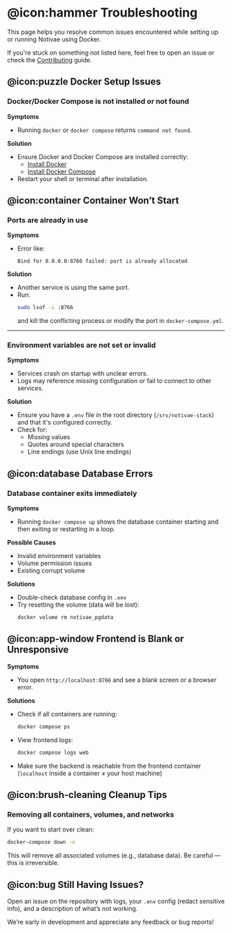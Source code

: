 # @icon:hammer Troubleshooting

This page helps you resolve common issues encountered while setting up or running Notivae using Docker.

If you're stuck on something not listed here, feel free to open an issue or check the [Contributing](../../other/contributing.md) guide.

## @icon:puzzle Docker Setup Issues

### Docker/Docker Compose is not installed or not found

**Symptoms**
- Running `docker` or `docker compose` returns `command not found`.

**Solution**
- Ensure Docker and Docker Compose are installed correctly:
  - [Install Docker](https://docs.docker.com/get-docker/)
  - [Install Docker Compose](https://docs.docker.com/compose/install/)
- Restart your shell or terminal after installation.

## @icon:container Container Won’t Start

### Ports are already in use

**Symptoms**
- Error like:
  ```
  Bind for 0.0.0.0:8766 failed: port is already allocated
  ```

**Solution**
- Another service is using the same port.
- Run:
  ```bash
  sudo lsof -i :8766
  ```
  and kill the conflicting process or modify the port in `docker-compose.yml`.

---

### Environment variables are not set or invalid

**Symptoms**
- Services crash on startup with unclear errors.
- Logs may reference missing configuration or fail to connect to other services.

**Solution**
- Ensure you have a `.env` file in the root directory (`/srv/notivae-stack`) and that it's configured correctly.
- Check for:
  - Missing values
  - Quotes around special characters
  - Line endings (use Unix line endings)

## @icon:database Database Errors

### Database container exits immediately

**Symptoms**
- Running `docker compose up` shows the database container starting and then exiting or restarting in a loop.

**Possible Causes**
- Invalid environment variables
- Volume permission issues
- Existing corrupt volume

**Solutions**
- Double-check database config in `.env`
- Try resetting the volume (data will be lost):
  ```bash
  docker volume rm notivae_pgdata
  ```

## @icon:app-window Frontend is Blank or Unresponsive

**Symptoms**
- You open `http://localhost:8766` and see a blank screen or a browser error.

**Solutions**
- Check if all containers are running:
  ```bash
  docker compose ps
  ```
- View frontend logs:
  ```bash
  docker compose logs web
  ```
- Make sure the backend is reachable from the frontend container (`localhost` inside a container ≠ your host machine)

## @icon:brush-cleaning Cleanup Tips

### Removing all containers, volumes, and networks

If you want to start over clean:

```bash
docker-compose down -v
```

This will remove all associated volumes (e.g., database data). Be careful — this is irreversible.

## @icon:bug Still Having Issues?

Open an issue on the repository with logs, your `.env` config (redact sensitive info), and a description of what’s not working.

We’re early in development and appreciate any feedback or bug reports!

